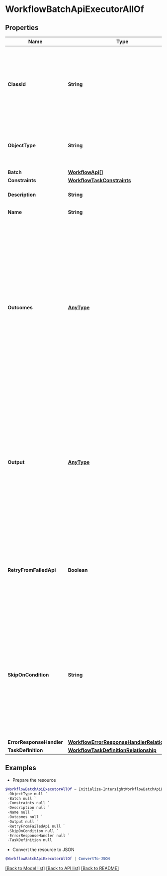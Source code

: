 # WorkflowBatchApiExecutorAllOf
## Properties

Name | Type | Description | Notes
------------ | ------------- | ------------- | -------------
**ClassId** | **String** | The fully-qualified name of the instantiated, concrete type. This property is used as a discriminator to identify the type of the payload when marshaling and unmarshaling data. | [default to "workflow.BatchApiExecutor"]
**ObjectType** | **String** | The fully-qualified name of the instantiated, concrete type. The value should be the same as the &#39;ClassId&#39; property. | [default to "workflow.BatchApiExecutor"]
**Batch** | [**WorkflowApi[]**](WorkflowApi.md) |  | [optional] 
**Constraints** | [**WorkflowTaskConstraints**](WorkflowTaskConstraints.md) |  | [optional] 
**Description** | **String** | A detailed description about the batch APIs. | [optional] 
**Name** | **String** | Name for the batch API task. | [optional] 
**Outcomes** | [**AnyType**](.md) | All the possible outcomes of this task are captured here. Outcomes property is a collection property of type workflow.Outcome objects. The outcomes can be mapped to the message to be shown. The outcomes are evaluated in the order they are given. At the end of the outcomes list, an catchall success/fail outcome can be added with condition as &#39;true&#39;. This is an optional property and if not specified the task will be marked as success. | [optional] 
**Output** | [**AnyType**](.md) | Intersight Orchestrator allows the extraction of required values from API responses using the API response grammar. These extracted values can be mapped to task output parameters defined in task definition. The mapping of API output parameters to the task output parameters is provided as JSON in this property. | [optional] 
**RetryFromFailedApi** | **Boolean** | When an execution of a nth API in the Batch fails, Retry from falied API flag indicates if the execution should start from the nth API or the first API during task retry. By default the value is set to false. | [optional] 
**SkipOnCondition** | **String** | The skip expression, if provided, allows the batch API executor to skip the task execution when the given expression evaluates to true. The expression is given as such a golang template that has to be evaluated to a final content true/false. The expression is an optional and in case not provided, the API will always be executed. | [optional] 
**ErrorResponseHandler** | [**WorkflowErrorResponseHandlerRelationship**](WorkflowErrorResponseHandlerRelationship.md) |  | [optional] 
**TaskDefinition** | [**WorkflowTaskDefinitionRelationship**](WorkflowTaskDefinitionRelationship.md) |  | [optional] 

## Examples

- Prepare the resource
```powershell
$WorkflowBatchApiExecutorAllOf = Initialize-IntersightWorkflowBatchApiExecutorAllOf  -ClassId null `
 -ObjectType null `
 -Batch null `
 -Constraints null `
 -Description null `
 -Name null `
 -Outcomes null `
 -Output null `
 -RetryFromFailedApi null `
 -SkipOnCondition null `
 -ErrorResponseHandler null `
 -TaskDefinition null
```

- Convert the resource to JSON
```powershell
$WorkflowBatchApiExecutorAllOf | ConvertTo-JSON
```

[[Back to Model list]](../README.md#documentation-for-models) [[Back to API list]](../README.md#documentation-for-api-endpoints) [[Back to README]](../README.md)

